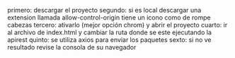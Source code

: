primero: descargar el proyecto
segundo: si es local descargar una extension llamada allow-control-origin tiene un icono como de rompe cabezas
tercero: ativarlo (mejor opción chrom) y abrir el proyecto
cuarto: ir al archivo de index.html y cambiar la ruta donde se este ejecutando la apirest
quinto: se utiliza axios para enviar los paquetes
sexto: si no ve resultado revise la consola de su navegador
